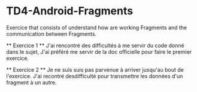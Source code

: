# TD4-Android-Fragments
Exercice that consists of understand how are working Fragments and the communication between Fragments.

** Exercice 1 **
J'ai rencontré des difficultés à me servir du code donné dans le sujet,
J'ai préféré me servir de la doc officielle pour faire le premier exercice.

** Exercice 2 **
Je ne suis suis pas parvenue à arriver jusqu'au bout de l'exercice.
J'ai recontré desdifficulté pour transmettre les données d'un fragment à un autre.
